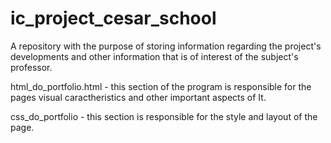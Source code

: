 # ic_project_cesar_school
A repository with the purpose of storing information regarding the project's developments and other information that is of interest of the subject's professor.

html_do_portfolio.html - this section of the program is responsible for the pages visual caractheristics and other important aspects of It.

css_do_portfolio - this section is responsible for the style and layout of the page.